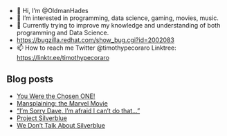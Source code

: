 - 👋 Hi, I’m @OldmanHades
- 👀 I’m interested in programming, data science, gaming, movies, music.
- 🌱 Currently trying to improve my knowledge and understanding of both programming and Data Science.
- https://bugzilla.redhat.com/show_bug.cgi?id=2002083
- 📫 How to reach me Twitter @timothypecoraro
Linktree: https://linktr.ee/timothypecoraro

## Blog posts
<!-- BLOG-POST-LIST:START -->
- [You Were the Chosen ONE!](https://medium.com/@timothypecoraro/you-were-the-chosen-one-e61bed187345?source=rss-5097f5c9b801------2)
- [Mansplaining: the Marvel Movie](https://medium.com/@timothypecoraro/mansplaining-the-marvel-movie-83401aa433e3?source=rss-5097f5c9b801------2)
- [“I’m Sorry Dave, I’m afraid I can’t do that…”](https://medium.com/@timothypecoraro/im-sorry-dave-i-m-afraid-i-can-t-do-that-cce1be0c081e?source=rss-5097f5c9b801------2)
- [Project Silverblue](https://medium.com/@timothypecoraro/project-silverblue-10745e6c64e7?source=rss-5097f5c9b801------2)
- [We Don’t Talk About Silverblue](https://medium.com/@timothypecoraro/we-dont-talk-about-silverblue-151325214533?source=rss-5097f5c9b801------2)
<!-- BLOG-POST-LIST:END -->
